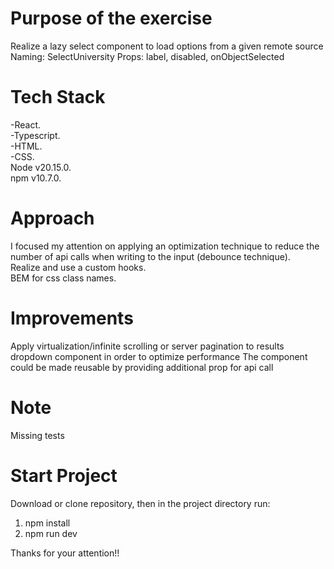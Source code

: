 # Purpose of the exercise
Realize a lazy select component to load options from a given remote source
Naming: SelectUniversity
Props: label, disabled, onObjectSelected

# Tech Stack
-React.\
-Typescript.\
-HTML.\
-CSS.\
Node v20.15.0.\
npm v10.7.0.

# Approach
I focused my attention on applying an optimization technique to reduce the number of api calls when writing to the input (debounce technique).\
Realize and use a custom hooks.\
BEM for css class names.

# Improvements
Apply virtualization/infinite scrolling or server pagination to results dropdown component in order to optimize performance 
The component could be made reusable by providing additional prop for api call

# Note
Missing tests

# Start Project
Download or clone repository, then
in the project directory run:
1) npm install
2) npm run dev

Thanks for your attention!!
